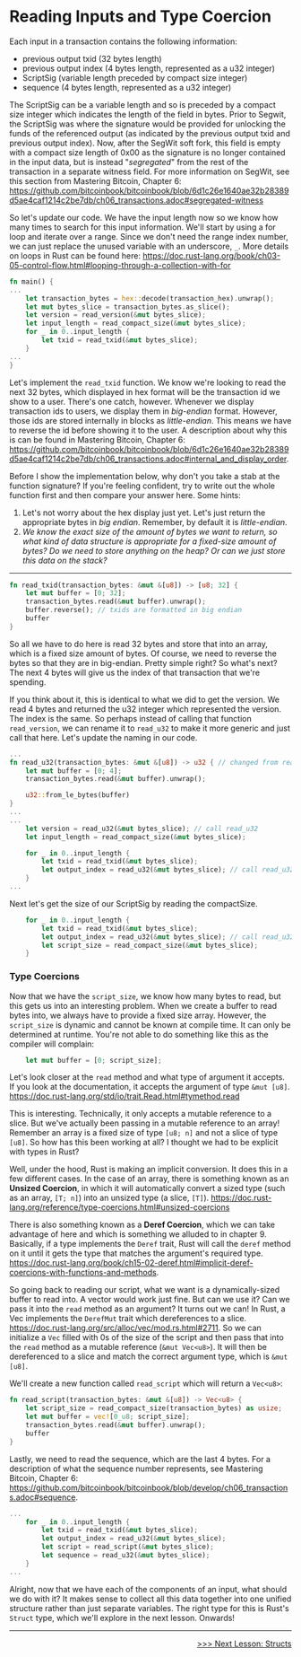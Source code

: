 # Reading Inputs and Type Coercion

Each input in a transaction contains the following information: 
* previous output txid (32 bytes length)
* previous output index (4 bytes length, represented as a u32 integer)
* ScriptSig (variable length preceded by compact size integer)
* sequence (4 bytes length, represented as a u32 integer)

The ScriptSig can be a variable length and so is preceded by a compact size integer which indicates the length of the field in bytes. Prior to Segwit, the ScriptSig was where the signature would be provided for unlocking the funds of the referenced output (as indicated by the previous output txid and previous output index). Now, after the SegWit soft fork, this field is empty with a compact size length of 0x00 as the signature is no longer contained in the input data, but is instead "*segregated*" from the rest of the transaction in a separate witness field. For more information on SegWit, see this section from Mastering Bitcoin, Chapter 6: https://github.com/bitcoinbook/bitcoinbook/blob/6d1c26e1640ae32b28389d5ae4caf1214c2be7db/ch06_transactions.adoc#segregated-witness

So let's update our code. We have the input length now so we know how many times to search for this input information. We'll start by using a for loop and iterate over a range. Since we don't need the range index number, we can just replace the unused variable with an underscore, `_`. More details on loops in Rust can be found here: https://doc.rust-lang.org/book/ch03-05-control-flow.html#looping-through-a-collection-with-for

```rust
fn main() {
...
    let transaction_bytes = hex::decode(transaction_hex).unwrap();
    let mut bytes_slice = transaction_bytes.as_slice();
    let version = read_version(&mut bytes_slice);
    let input_length = read_compact_size(&mut bytes_slice);
    for _ in 0..input_length {
        let txid = read_txid(&mut bytes_slice);
    }
...
}
```

Let's implement the `read_txid` function. We know we're looking to read the next 32 bytes, which displayed in hex format will be the transaction id we show to a user. There's one catch, however. Whenever we display transaction ids to users, we display them in *big-endian* format. However, those ids are stored internally in blocks as *little-endian*. This means we have to reverse the id before showing it to the user. A description about why this is can be found in Mastering Bitcoin, Chapter 6: https://github.com/bitcoinbook/bitcoinbook/blob/6d1c26e1640ae32b28389d5ae4caf1214c2be7db/ch06_transactions.adoc#internal_and_display_order.

Before I show the implementation below, why don't you take a stab at the function signature? If you're feeling confident, try to write out the whole function first and then compare your answer here.
Some hints:
1. Let's not worry about the hex display just yet. Let's just return the appropriate bytes in *big endian*. Remember, by default it is *little-endian*.
2. *We know the exact size of the amount of bytes we want to return, so what kind of data structure is appropriate for a fixed-size amount of bytes? Do we need to store anything on the heap? Or can we just store this data on the stack?*

----------------------------------------------------------------------------------------------------------------------------------------------------

```rust
fn read_txid(transaction_bytes: &mut &[u8]) -> [u8; 32] {
    let mut buffer = [0; 32];
    transaction_bytes.read(&mut buffer).unwrap();
    buffer.reverse(); // txids are formatted in big endian
    buffer
}
```

So all we have to do here is read 32 bytes and store that into an array, which is a fixed size amount of bytes. Of course, we need to reverse the bytes so that they are in big-endian. Pretty simple right? So what's next? The next 4 bytes will give us the index of that transaction that we're spending.

If you think about it, this is identical to what we did to get the version. We read 4 bytes and returned the u32 integer which represented the version. The index is the same. So perhaps instead of calling that function `read_version`, we can rename it to `read_u32` to make it more generic and just call that here. Let's update the naming in our code.

```rust
...
fn read_u32(transaction_bytes: &mut &[u8]) -> u32 { // changed from read_version
    let mut buffer = [0; 4];
    transaction_bytes.read(&mut buffer).unwrap();

    u32::from_le_bytes(buffer)
}
...
...
    let version = read_u32(&mut bytes_slice); // call read_u32
    let input_length = read_compact_size(&mut bytes_slice);

    for _ in 0..input_length {
        let txid = read_txid(&mut bytes_slice);
        let output_index = read_u32(&mut bytes_slice); // call read_u32
    }
...
```

Next let's get the size of our ScriptSig by reading the compactSize.

```rust
    for _ in 0..input_length {
        let txid = read_txid(&mut bytes_slice);
        let output_index = read_u32(&mut bytes_slice); // call read_u32
        let script_size = read_compact_size(&mut bytes_slice);
    }
```

### Type Coercions

Now that we have the `script_size`, we know how many bytes to read, but this gets us into an interesting problem. When we create a buffer to read bytes into, we always have to provide a fixed size array. However, the `script_size` is dynamic and cannot be known at compile time. It can only be determined at runtime. You're not able to do something like this as the compiler will complain:

```rust
    let mut buffer = [0; script_size];
```

Let's look closer at the `read` method and what type of argument it accepts. If you look at the documentation, it accepts the argument of type `&mut [u8]`. https://doc.rust-lang.org/std/io/trait.Read.html#tymethod.read

This is interesting. Technically, it only accepts a mutable reference to a slice. But we've actually been passing in a mutable reference to an array! Remember an array is a fixed size of type `[u8; n]` and not a slice of type `[u8]`. So how has this been working at all? I thought we had to be explicit with types in Rust?

Well, under the hood, Rust is making an implicit conversion. It does this in a few different cases. In the case of an array, there is something known as an **Unsized Coercion**, in which it will automatically convert a sized type (such as an array, `[T; n]`) into an unsized type (a slice, `[T]`). https://doc.rust-lang.org/reference/type-coercions.html#unsized-coercions

There is also something known as a **Deref Coercion**, which we can take advantage of here and which is something we alluded to in chapter 9. Basically, if a type implements the `Deref` trait, Rust will call the `deref` method on it until it gets the type that matches the argument's required type. https://doc.rust-lang.org/book/ch15-02-deref.html#implicit-deref-coercions-with-functions-and-methods. 

So going back to reading our script, what we want is a dynamically-sized buffer to read into. A vector would work just fine. But can we use it? Can we pass it into the `read` method as an argument? It turns out we can! In Rust, a Vec implements the `DerefMut` trait which dereferences to a slice. https://doc.rust-lang.org/src/alloc/vec/mod.rs.html#2711. So we can initialize a `Vec` filled with 0s of the size of the script and then pass that into the `read` method as a mutable reference (`&mut Vec<u8>`). It will then be dereferenced to a slice and match the correct argument type, which is `&mut [u8]`.

We'll create a new function called `read_script` which will return a `Vec<u8>`:

```rust
fn read_script(transaction_bytes: &mut &[u8]) -> Vec<u8> {
    let script_size = read_compact_size(transaction_bytes) as usize;
    let mut buffer = vec![0_u8; script_size];
    transaction_bytes.read(&mut buffer).unwrap();
    buffer
}
```

Lastly, we need to read the sequence, which are the last 4 bytes. For a description of what the sequence number represents, see Mastering Bitcoin, Chapter 6: https://github.com/bitcoinbook/bitcoinbook/blob/develop/ch06_transactions.adoc#sequence.

```rust
...
    for _ in 0..input_length {
        let txid = read_txid(&mut bytes_slice);
        let output_index = read_u32(&mut bytes_slice);
        let script = read_script(&mut bytes_slice);
        let sequence = read_u32(&mut bytes_slice);
    }
...
```

Alright, now that we have each of the components of an input, what should we do with it? It makes sense to collect all this data together into one unified structure rather than just separate variables. The right type for this is Rust's `Struct` type, which we'll explore in the next lesson. Onwards!

----------------------------------------------------------------------------------------------------------------------------------------------------

<div>
    <p align="right"><a href="13_structs.md">>>> Next Lesson: Structs</a></p>
</div>
